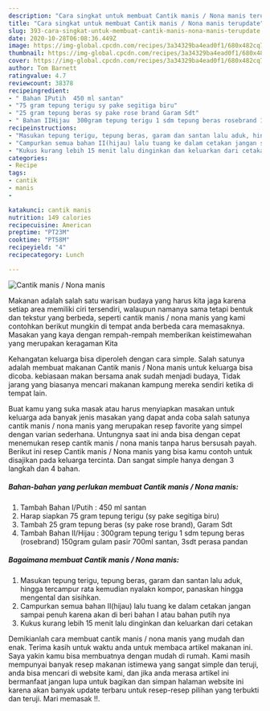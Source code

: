 ```yaml
---
description: "Cara singkat untuk membuat Cantik manis / Nona manis terupdate"
title: "Cara singkat untuk membuat Cantik manis / Nona manis terupdate"
slug: 393-cara-singkat-untuk-membuat-cantik-manis-nona-manis-terupdate
date: 2020-10-28T06:08:36.449Z
image: https://img-global.cpcdn.com/recipes/3a34329ba4ead0f1/680x482cq70/cantik-manis-nona-manis-foto-resep-utama.jpg
thumbnail: https://img-global.cpcdn.com/recipes/3a34329ba4ead0f1/680x482cq70/cantik-manis-nona-manis-foto-resep-utama.jpg
cover: https://img-global.cpcdn.com/recipes/3a34329ba4ead0f1/680x482cq70/cantik-manis-nona-manis-foto-resep-utama.jpg
author: Tom Barnett
ratingvalue: 4.7
reviewcount: 38378
recipeingredient:
- " Bahan IPutih  450 ml santan"
- "75 gram tepung terigu sy pake segitiga biru"
- "25 gram tepung beras sy pake rose brand Garam Sdt"
- " Bahan IIHijau  300gram tepung terigu 1 sdm tepung beras rosebrand 150gram gulam pasir 700ml santan 3sdt perasa pandan"
recipeinstructions:
- "Masukan tepung terigu, tepung beras, garam dan santan lalu aduk, hingga tercampur rata kemudian nyalakn kompor, panaskan hingga mengental dan sisihkan."
- "Campurkan semua bahan II(hijau) lalu tuang ke dalam cetakan jangan sampai penuh karena akan di beri bahan I atau bahan putih nya"
- "Kukus kurang lebih 15 menit lalu dinginkan dan keluarkan dari cetakan"
categories:
- Recipe
tags:
- cantik
- manis
- 

katakunci: cantik manis  
nutrition: 149 calories
recipecuisine: American
preptime: "PT23M"
cooktime: "PT58M"
recipeyield: "4"
recipecategory: Lunch

---
```



![Cantik manis / Nona manis](https://img-global.cpcdn.com/recipes/3a34329ba4ead0f1/680x482cq70/cantik-manis-nona-manis-foto-resep-utama.jpg)

Makanan adalah salah satu warisan budaya yang harus kita jaga karena setiap area memiliki ciri tersendiri, walaupun namanya sama tetapi bentuk dan tekstur yang berbeda, seperti cantik manis / nona manis yang kami contohkan berikut mungkin di tempat anda berbeda cara memasaknya. Masakan yang kaya dengan rempah-rempah memberikan keistimewahan yang merupakan keragaman Kita

Kehangatan keluarga bisa diperoleh dengan cara simple. Salah satunya adalah membuat makanan Cantik manis / Nona manis untuk keluarga bisa dicoba. kebiasaan makan bersama anak sudah menjadi budaya, Tidak jarang yang biasanya mencari makanan kampung mereka sendiri ketika di tempat lain.



Buat kamu yang suka masak atau harus menyiapkan masakan untuk keluarga ada banyak jenis masakan yang dapat anda coba salah satunya cantik manis / nona manis yang merupakan resep favorite yang simpel dengan varian sederhana. Untungnya saat ini anda bisa dengan cepat menemukan resep cantik manis / nona manis tanpa harus bersusah payah.
Berikut ini resep Cantik manis / Nona manis yang bisa kamu contoh untuk disajikan pada keluarga tercinta. Dan sangat simple hanya dengan 3 langkah dan 4 bahan.


<!--inarticleads1-->

##### Bahan-bahan yang perlukan membuat Cantik manis / Nona manis:

1. Tambah  Bahan I/Putih : 450 ml santan
1. Harap siapkan 75 gram tepung terigu (sy pake segitiga biru)
1. Tambah 25 gram tepung beras (sy pake rose brand), Garam Sdt
1. Tambah  Bahan II/Hijau : 300gram tepung terigu 1 sdm tepung beras (rosebrand) 150gram gulam pasir 700ml santan, 3sdt perasa pandan




<!--inarticleads2-->

##### Bagaimana membuat  Cantik manis / Nona manis:

1. Masukan tepung terigu, tepung beras, garam dan santan lalu aduk, hingga tercampur rata kemudian nyalakn kompor, panaskan hingga mengental dan sisihkan.
1. Campurkan semua bahan II(hijau) lalu tuang ke dalam cetakan jangan sampai penuh karena akan di beri bahan I atau bahan putih nya
1. Kukus kurang lebih 15 menit lalu dinginkan dan keluarkan dari cetakan




Demikianlah cara membuat cantik manis / nona manis yang mudah dan enak. Terima kasih untuk waktu anda untuk membaca artikel makanan ini. Saya yakin kamu bisa membuatnya dengan mudah di rumah. Kami masih mempunyai banyak resep makanan istimewa yang sangat simple dan teruji, anda bisa mencari di website kami, dan jika anda merasa artikel ini bermanfaat jangan lupa untuk bagikan dan simpan halaman website ini karena akan banyak update terbaru untuk resep-resep pilihan yang terbukti dan teruji. Mari memasak !!. 
